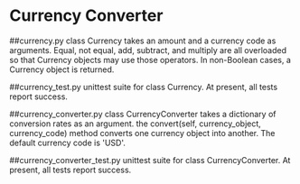 # Currency Converter
##currency.py
class Currency takes an amount and a currency code as arguments. Equal, not equal, add, subtract, and multiply are all overloaded so that Currency objects may use those operators. In non-Boolean cases, a Currency object is returned.

##currency_test.py
unittest suite for class Currency. At present, all tests report success.

##currency_converter.py
class CurrencyConverter takes a dictionary of conversion rates as an argument. the convert(self, currency_object, currency_code) method converts one currency object into another. The default currency code is 'USD'.

##currency_converter_test.py
unittest suite for class CurrencyConverter. At present, all tests report success.
